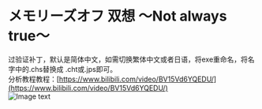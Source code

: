 # メモリーズオフ 双想 ～Not always true～
过验证补丁，默认是简体中文，如需切换繁体中文或者日语，将exe重命名，将名字中的.chs替换成 .cht或.jps即可。<br>
分析教程教程：[https://www.bilibili.com/video/BV15Vd6YQEDU/](https://www.bilibili.com/video/BV15Vd6YQEDU/)<br>
![Image text](https://github.com/cokkeijigen/GaLgaMe/tree/master/MemoOff9/game_screenshot.png)<br>